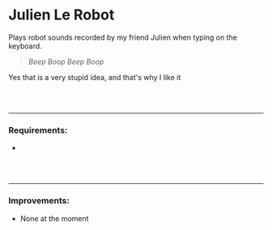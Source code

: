 # Julien Le Robot

Plays robot sounds recorded by my friend Julien when typing on the keyboard.

> *Beep Boop Beep Boop*

Yes that is a very stupid idea, and that's why I like it

<br/>
<br/>

---

### Requirements:
 - 

<br/>
<br/>

---

### Improvements:
 - None at the moment
